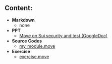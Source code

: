 ## Content:
- **Markdown**
    - none
- **PPT**
    - [Move on Sui security and test (GoogleDoc)](https://docs.google.com/presentation/d/1C7dOcSJUnyraGjX0Rv5hzqudA0TuVfoxnku969ZWI00/edit?usp=sharing)
- **Source Codes**
    - [my_module.move](src/my_first_test/sources/my_module.move)
- **Exercise**
    - [exercise.move](src/my_first_test/sources/exercise.move)